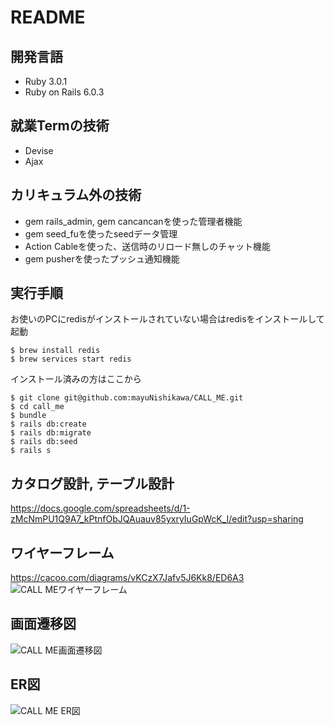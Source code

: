 # README

## 開発言語
* Ruby 3.0.1
* Ruby on Rails 6.0.3

## 就業Termの技術
* Devise
* Ajax

## カリキュラム外の技術
* gem rails_admin, gem cancancanを使った管理者機能
* gem seed_fuを使ったseedデータ管理
* Action Cableを使った、送信時のリロード無しのチャット機能
* gem pusherを使ったプッシュ通知機能

## 実行手順

お使いのPCにredisがインストールされていない場合はredisをインストールして起動

```
$ brew install redis
$ brew services start redis
```

インストール済みの方はここから
```
$ git clone git@github.com:mayuNishikawa/CALL_ME.git
$ cd call_me
$ bundle
$ rails db:create
$ rails db:migrate
$ rails db:seed
$ rails s
```  

## カタログ設計, テーブル設計
https://docs.google.com/spreadsheets/d/1-zMcNmPU1Q9A7_kPtnfObJQAuauv85yxryIuGpWcK_I/edit?usp=sharing


## ワイヤーフレーム
https://cacoo.com/diagrams/vKCzX7Jafv5J6Kk8/ED6A3
![CALL MEワイヤーフレーム](https://user-images.githubusercontent.com/103108809/183274313-b2c85fe4-8450-467f-a895-4984820a58f2.png)


## 画面遷移図
![CALL ME画面遷移図 ](https://user-images.githubusercontent.com/103108809/183274316-6873a8f9-f6f5-4336-89c2-6d52014fef5c.png)


## ER図　
![CALL ME ER図](https://user-images.githubusercontent.com/103108809/184061272-3fe682ab-45dc-4c49-aed9-8981767d1329.png)


